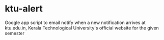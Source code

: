 # ktu-alert
Google app script to email notify when a new notification arrives at ktu.edu.in, Kerala Technological University's official website for the given semester
